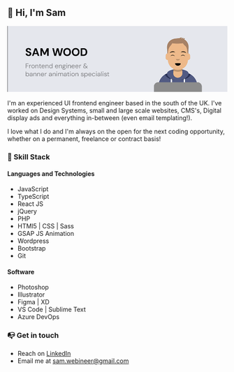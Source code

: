 ## 👋 Hi, I'm Sam

![Sam Wood - Frontend engineer & banner animation specialist](/assets/github-readme-banner.png)

I'm an experienced UI frontend engineer based in the south of the UK. I've worked on Design Systems, small and large scale websites, CMS's, Digital display ads and everything in-between (even email templating!). 

I love what I do and I'm always on the open for the next coding opportunity, whether on a permanent, freelance or contract basis! 

### 🔧 Skill Stack 

#### Languages and Technologies
- JavaScript
- TypeScript
- React JS
- jQuery
- PHP
- HTMl5 | CSS | Sass
- GSAP JS Animation
- Wordpress
- Bootstrap
- Git

#### Software
- Photoshop
- Illustrator
- Figma | XD 
- VS Code | Sublime Text
- Azure DevOps

### 📭  Get in touch

- Reach on [LinkedIn](https://www.linkedin.com/in/samwood23/)
- Email me at [sam.webineer@gmail.com](emailto:sam.webineer@gmail.com)

<!--
**sam-webineer/sam-webineer** is a ✨ _special_ ✨ repository because its `README.md` (this file) appears on your GitHub profile.

Here are some ideas to get you started:

- 🔭 I’m currently working on ...
- 🌱 I’m currently learning ...
- 👯 I’m looking to collaborate on ...
- 🤔 I’m looking for help with ...
- 💬 Ask me about ...
- 📫 How to reach me: ...
- 😄 Pronouns: ...
- ⚡ Fun fact: ...
-->
